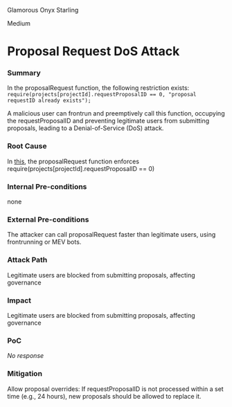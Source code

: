 Glamorous Onyx Starling

Medium

# Proposal Request DoS Attack

### Summary

In the proposalRequest function, the following restriction exists:
`require(projects[projectId].requestProposalID == 0, "proposal requestID already exists");`

A malicious user can frontrun and preemptively call this function, occupying the requestProposalID and preventing legitimate users from submitting proposals, leading to a Denial-of-Service (DoS) attack.

### Root Cause

In [this](https://github.com/sherlock-audit/2025-03-crestal-network/blob/27a3c28155702b3a68f29347efedffb048010e33/crestal-omni-contracts/src/BlueprintCore.sol#L221), the proposalRequest function enforces require(projects[projectId].requestProposalID == 0)

### Internal Pre-conditions

none

### External Pre-conditions

The attacker can call proposalRequest faster than legitimate users, using frontrunning or MEV bots.

### Attack Path

Legitimate users are blocked from submitting proposals, affecting governance

### Impact

Legitimate users are blocked from submitting proposals, affecting governance

### PoC

_No response_

### Mitigation

Allow proposal overrides: If requestProposalID is not processed within a set time (e.g., 24 hours), new proposals should be allowed to replace it.
